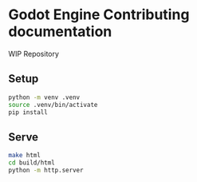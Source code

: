 # Godot Engine Contributing documentation

WIP Repository

## Setup

```bash
python -m venv .venv
source .venv/bin/activate
pip install
```

## Serve

```bash
make html
cd build/html
python -m http.server
```
